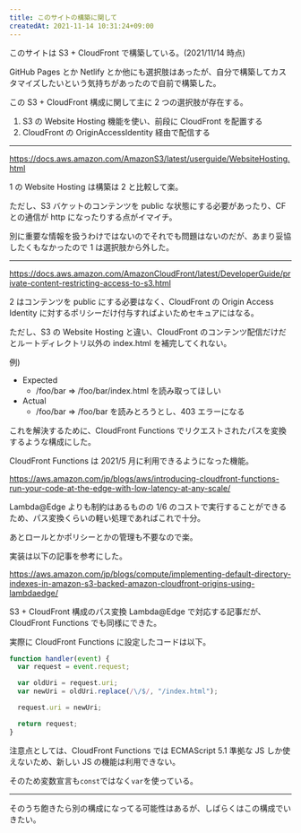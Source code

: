```yaml
---
title: このサイトの構築に関して
createdAt: 2021-11-14 10:31:24+09:00
---
```


このサイトは S3 + CloudFront で構築している。(2021/11/14 時点)

GitHub Pages とか Netlify とか他にも選択肢はあったが、自分で構築してカスタマイズしたいという気持ちがあったので自前で構築した。

この S3 + CloudFront 構成に関して主に 2 つの選択肢が存在する。

1. S3 の Website Hosting 機能を使い、前段に CloudFront を配置する
2. CloudFront の OriginAccessIdentity 経由で配信する

---

<https://docs.aws.amazon.com/AmazonS3/latest/userguide/WebsiteHosting.html>

1 の Website Hosting は構築は 2 と比較して楽。

ただし、S3 バケットのコンテンツを public な状態にする必要があったり、CF との通信が http になったりする点がイマイチ。

別に重要な情報を扱うわけではないのでそれでも問題はないのだが、あまり妥協したくもなかったので 1 は選択肢から外した。

---

<https://docs.aws.amazon.com/AmazonCloudFront/latest/DeveloperGuide/private-content-restricting-access-to-s3.html>

2 はコンテンツを public にする必要はなく、CloudFront の Origin Access Identity に対するポリシーだけ付与すればよいためセキュアにはなる。

ただし、S3 の Website Hosting と違い、CloudFront のコンテンツ配信だけだとルートディレクトリ以外の index.html を補完してくれない。

例)

- Expected
  - /foo/bar => /foo/bar/index.html を読み取ってほしい
- Actual
  - /foo/bar => /foo/bar を読みとろうとし、403 エラーになる

これを解決するために、CloudFront Functions でリクエストされたパスを変換するような構成にした。

CloudFront Functions は 2021/5 月に利用できるようになった機能。

<https://aws.amazon.com/jp/blogs/aws/introducing-cloudfront-functions-run-your-code-at-the-edge-with-low-latency-at-any-scale/>

Lambda@Edge よりも制約はあるものの 1/6 のコストで実行することができるため、パス変換くらいの軽い処理であればこれで十分。

あとロールとかポリシーとかの管理も不要なので楽。

実装は以下の記事を参考にした。

<https://aws.amazon.com/jp/blogs/compute/implementing-default-directory-indexes-in-amazon-s3-backed-amazon-cloudfront-origins-using-lambdaedge/>

S3 + CloudFront 構成のパス変換 Lambda@Edge で対応する記事だが、CloudFront Functions でも同様にできた。

実際に CloudFront Functions に設定したコードは以下。

```js
function handler(event) {
  var request = event.request;

  var oldUri = request.uri;
  var newUri = oldUri.replace(/\/$/, "/index.html");

  request.uri = newUri;

  return request;
}
```

注意点としては、CloudFront Functions では ECMAScript 5.1 準拠な JS しか使えないため、新しい JS の機能は利用できない。

そのため変数宣言も`const`ではなく`var`を使っている。

---

そのうち飽きたら別の構成になってる可能性はあるが、しばらくはこの構成でいきたい。
